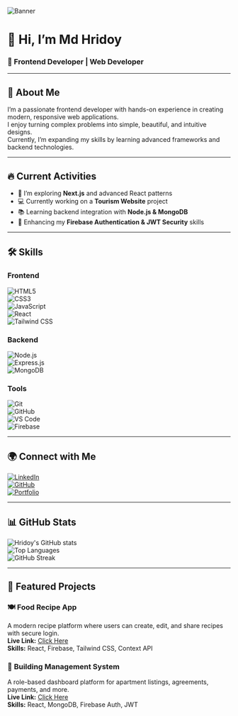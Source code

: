 <!-- Banner Image -->
![Banner]([https://your-banner-image-link.com](https://ibb.co.com/ZpJjrc2z))

# 👋 Hi, I’m **Md Hridoy**  
### 🚀 Frontend Developer | Web Developer  

---

## 📜 **About Me**
I’m a passionate frontend developer with hands-on experience in creating modern, responsive web applications.  
I enjoy turning complex problems into simple, beautiful, and intuitive designs.  
Currently, I’m expanding my skills by learning advanced frameworks and backend technologies.  

---

## 🔥 **Current Activities**
- 🌱 I’m exploring **Next.js** and advanced React patterns  
- 💻 Currently working on a **Tourism Website** project  
- 📚 Learning backend integration with **Node.js & MongoDB**  
- 🚀 Enhancing my **Firebase Authentication & JWT Security** skills  

---

## 🛠 **Skills**
### **Frontend**
![HTML5](https://img.icons8.com/color/48/html-5--v1.png)  
![CSS3](https://img.icons8.com/color/48/css3.png)  
![JavaScript](https://img.icons8.com/color/48/javascript--v1.png)  
![React](https://img.icons8.com/color/48/react-native.png)  
![Tailwind CSS](https://img.icons8.com/color/48/tailwindcss.png)  

### **Backend**
![Node.js](https://img.icons8.com/color/48/nodejs.png)  
![Express.js](https://img.icons8.com/ios/50/express-js.png)  
![MongoDB](https://img.icons8.com/color/48/mongodb.png)  

### **Tools**
![Git](https://img.icons8.com/color/48/git.png)  
![GitHub](https://img.icons8.com/ios-glyphs/48/github.png)  
![VS Code](https://img.icons8.com/color/48/visual-studio-code-2019.png)  
![Firebase](https://img.icons8.com/color/48/firebase.png)  

---

## 🌍 **Connect with Me**
[![LinkedIn](https://img.icons8.com/color/48/linkedin.png)](https://linkedin.com/in/your-link)  
[![GitHub](https://img.icons8.com/ios-glyphs/48/github.png)](https://github.com/your-username)  
[![Portfolio](https://img.icons8.com/color/48/domain.png)](https://your-portfolio-link.com)  

---

## 📊 **GitHub Stats**
![Hridoy's GitHub stats](https://github-readme-stats.vercel.app/api?username=your-username&show_icons=true&theme=tokyonight)  
![Top Languages](https://github-readme-stats.vercel.app/api/top-langs/?username=your-username&layout=compact&theme=tokyonight)  
![GitHub Streak](https://streak-stats.demolab.com?user=your-username&theme=tokyonight)  

---

## 🚀 **Featured Projects**

### 🍽 **Food Recipe App**
A modern recipe platform where users can create, edit, and share recipes with secure login.  
**Live Link:** [Click Here](https://your-live-link.com)  
**Skills:** React, Firebase, Tailwind CSS, Context API  

### 🏢 **Building Management System**
A role-based dashboard platform for apartment listings, agreements, payments, and more.  
**Live Link:** [Click Here](https://your-live-link.com)  
**Skills:** React, MongoDB, Firebase Auth, JWT  

